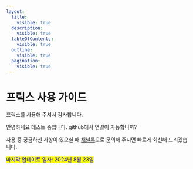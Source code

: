 ```yaml
---
layout:
  title:
    visible: true
  description:
    visible: true
  tableOfContents:
    visible: true
  outline:
    visible: true
  pagination:
    visible: true
---
```


# 프릭스 사용 가이드

프릭스를 사용해 주셔서 감사합니다.&#x20;

안녕하세요 테스트 중입니다. github에서 연결이 가능합니까?

사용 중 궁금하신 사항이 있으실 때 [채널톡](https://37plx.channel.io/home)으로 문의해 주시면 빠르게 회신해 드리겠습니다.

<mark style="color:blue;">마지막 업데이트 일자: 2024년 8월 23일</mark>&#x20;
